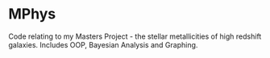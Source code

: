 # MPhys
Code relating to my Masters Project - the stellar metallicities of high redshift galaxies. Includes OOP, Bayesian Analysis and Graphing.
